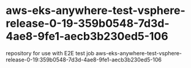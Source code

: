 # aws-eks-anywhere-test-vsphere-release-0-19-359b0548-7d3d-4ae8-9fe1-aecb3b230ed5-106
repository for use with E2E test job aws-eks-anywhere-test-vsphere-release-0-19:359b0548-7d3d-4ae8-9fe1-aecb3b230ed5-106
